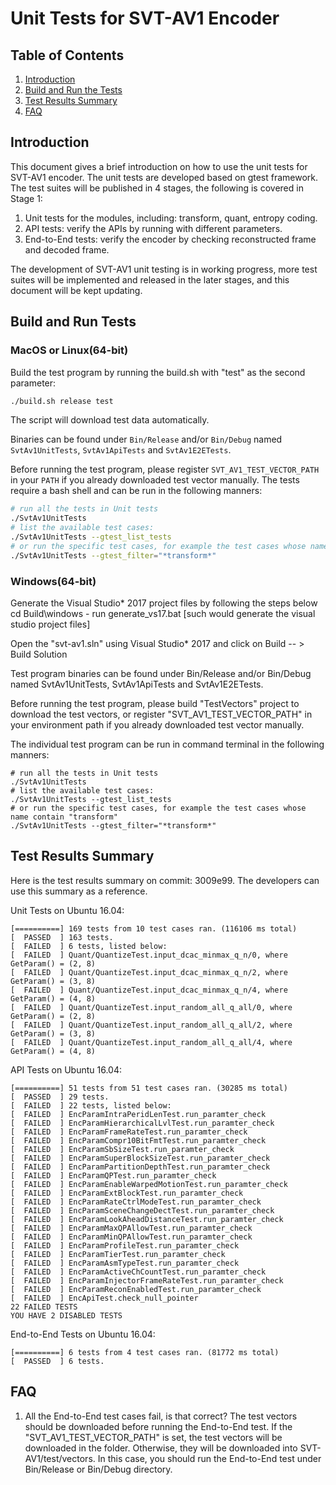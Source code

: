 # Unit Tests for SVT-AV1 Encoder

## Table of Contents

1. [Introduction](#Introduction)
2. [Build and Run the Tests](#Build-the-tests)
3. [Test Results Summary](#Test-Results)
4. [FAQ](#FAQ)

## Introduction

This document gives a brief introduction on how to use the unit tests for SVT-AV1 encoder. The unit tests are developed based on gtest framework. The test suites will be published in 4 stages, the following is covered in Stage 1:

1. Unit tests for the modules, including: transform, quant, entropy coding.
2. API tests: verify the APIs by running with different parameters.
3. End-to-End tests: verify the encoder by checking reconstructed frame and decoded frame.

The development of SVT-AV1 unit testing is in working progress, more test suites will be implemented and released in the later stages, and this document will be kept updating.

## Build and Run Tests

### MacOS or Linux(64-bit)

Build the test program by running the build.sh with "test" as the second parameter:

``` bash
./build.sh release test
```

The script will download test data automatically.

Binaries can be found under `Bin/Release` and/or `Bin/Debug` named `SvtAv1UnitTests`, `SvtAv1ApiTests` and `SvtAv1E2ETests`.

Before running the test program, please register `SVT_AV1_TEST_VECTOR_PATH` in your `PATH` if you already downloaded test vector manually. The tests require a bash shell and can be run in the following manners:

``` bash
# run all the tests in Unit tests
./SvtAv1UnitTests
# list the available test cases:
./SvtAv1UnitTests --gtest_list_tests
# or run the specific test cases, for example the test cases whose name contain "transform"
./SvtAv1UnitTests --gtest_filter="*transform*"
```

### Windows(64-bit)

  Generate the Visual Studio* 2017 project files by following the steps below cd Build\windows - run generate_vs17.bat
  [such would generate the visual studio project files]

  Open the "svt-av1.sln" using Visual Studio* 2017 and click on Build -- > Build Solution

  Test program binaries can be found under Bin/Release and/or Bin/Debug named SvtAv1UnitTests, SvtAv1ApiTests and SvtAv1E2ETests.

  Before running the test program, please build "TestVectors" project to download the test vectors, or register "SVT_AV1_TEST_VECTOR_PATH" in your environment path if you already downloaded test vector manually.

  The individual test program can be run in command terminal in the following manners:

  ```
  # run all the tests in Unit tests
  ./SvtAv1UnitTests
  # list the available test cases:
  ./SvtAv1UnitTests --gtest_list_tests
  # or run the specific test cases, for example the test cases whose name contain "transform"
  ./SvtAv1UnitTests --gtest_filter="*transform*"

  ```

## Test Results Summary

  Here is the test results summary on commit: 3009e99. The developers can use this summary as a reference.

  Unit Tests on Ubuntu 16.04:

  ```
  [==========] 169 tests from 10 test cases ran. (116106 ms total)
  [  PASSED  ] 163 tests.
  [  FAILED  ] 6 tests, listed below:
  [  FAILED  ] Quant/QuantizeTest.input_dcac_minmax_q_n/0, where GetParam() = (2, 8)
  [  FAILED  ] Quant/QuantizeTest.input_dcac_minmax_q_n/2, where GetParam() = (3, 8)
  [  FAILED  ] Quant/QuantizeTest.input_dcac_minmax_q_n/4, where GetParam() = (4, 8)
  [  FAILED  ] Quant/QuantizeTest.input_random_all_q_all/0, where GetParam() = (2, 8)
  [  FAILED  ] Quant/QuantizeTest.input_random_all_q_all/2, where GetParam() = (3, 8)
  [  FAILED  ] Quant/QuantizeTest.input_random_all_q_all/4, where GetParam() = (4, 8)
  ```

  API Tests on Ubuntu 16.04:

  ```
  [==========] 51 tests from 51 test cases ran. (30285 ms total)
  [  PASSED  ] 29 tests.
  [  FAILED  ] 22 tests, listed below:
  [  FAILED  ] EncParamIntraPeridLenTest.run_paramter_check
  [  FAILED  ] EncParamHierarchicalLvlTest.run_paramter_check
  [  FAILED  ] EncParamFrameRateTest.run_paramter_check
  [  FAILED  ] EncParamCompr10BitFmtTest.run_paramter_check
  [  FAILED  ] EncParamSbSizeTest.run_paramter_check
  [  FAILED  ] EncParamSuperBlockSizeTest.run_paramter_check
  [  FAILED  ] EncParamPartitionDepthTest.run_paramter_check
  [  FAILED  ] EncParamQPTest.run_paramter_check
  [  FAILED  ] EncParamEnableWarpedMotionTest.run_paramter_check
  [  FAILED  ] EncParamExtBlockTest.run_paramter_check
  [  FAILED  ] EncParamRateCtrlModeTest.run_paramter_check
  [  FAILED  ] EncParamSceneChangeDectTest.run_paramter_check
  [  FAILED  ] EncParamLookAheadDistanceTest.run_paramter_check
  [  FAILED  ] EncParamMaxQPAllowTest.run_paramter_check
  [  FAILED  ] EncParamMinQPAllowTest.run_paramter_check
  [  FAILED  ] EncParamProfileTest.run_paramter_check
  [  FAILED  ] EncParamTierTest.run_paramter_check
  [  FAILED  ] EncParamAsmTypeTest.run_paramter_check
  [  FAILED  ] EncParamActiveChCountTest.run_paramter_check
  [  FAILED  ] EncParamInjectorFrameRateTest.run_paramter_check
  [  FAILED  ] EncParamReconEnabledTest.run_paramter_check
  [  FAILED  ] EncApiTest.check_null_pointer
  22 FAILED TESTS
  YOU HAVE 2 DISABLED TESTS
  ```

  End-to-End Tests on Ubuntu 16.04:

  ```
  [==========] 6 tests from 4 test cases ran. (81772 ms total)
  [  PASSED  ] 6 tests.
  ```

## FAQ

1. All the End-to-End test cases fail, is that correct?
  The test vectors should be downloaded before running the End-to-End test. If the "SVT_AV1_TEST_VECTOR_PATH" is set, the test vectors will be downloaded in the folder.
  Otherwise, they will be downloaded into SVT-AV1/test/vectors. In this case, you should run the
  End-to-End test under Bin/Release or Bin/Debug directory.
